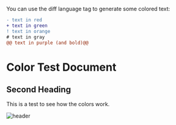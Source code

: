
You can use the diff language tag to generate some colored text:

```diff
- text in red
+ text in green
! text in orange
# text in gray
@@ text in purple (and bold)@@
```
# Color Test Document

## Second Heading

This is a test to see how the colors work.

![header](https://capsule-render.vercel.app/api?type=wave&color=gradient&height=300&section=footer&text=capsule%20render&fontSize=90)
